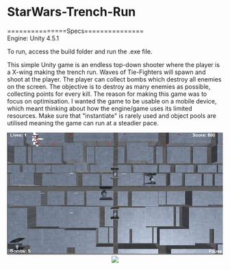 # StarWars-Trench-Run

===============Specs===============<br>
Engine: Unity 4.5.1

To run, access the build folder and run the .exe file. 

This simple Unity game is an endless top-down shooter where the player is a X-wing making the trench run. Waves of Tie-Fighters will spawn and shoot at the player. The player can collect bombs which destroy all enemies on the screen. The objective is to destroy as many enemies as possible, collecting points for every kill.
The reason for making this game was to focus on optimisation. I wanted the game to be usable on a mobile device, which meant thinking about how the engine/game uses its limited resources. Make sure that "instantiate" is rarely used and object pools are utilised meaning the game can run at a steadier pace.

<p align="center">
  <img src="https://raw.githubusercontent.com/Arcticchamo/StarWars-Trench-Run/master/Star_Wars_Trench_Run/Assets/Images/Star_Wars_Trench_Run_1.PNG">
  <img src="https://raw.githubusercontent.com/Arcticchamo/StarWars-Trench- Run/master/Star_Wars_Trench_Run/Assets/Images/Star_Wars_Trench_Run_2.PNG">
</p>

